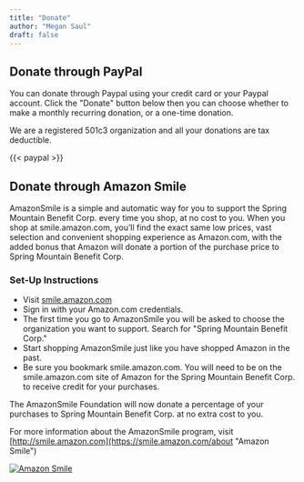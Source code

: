 ```yaml
---
title: "Donate"
author: "Megan Saul"
draft: false
---
```


## Donate through PayPal

You can donate through Paypal using your credit card or your Paypal account. Click the "Donate" button below then you can choose whether to make a monthly recurring donation, or a one-time donation.

We are a registered 501c3 organization and all your donations are tax deductible.

{{< paypal >}}

## Donate through Amazon Smile

AmazonSmile is a simple and automatic way for you to support the Spring Mountain Benefit Corp. every time you shop, at no cost to you. When you shop at smile.amazon.com, you’ll find the exact same low prices, vast selection and convenient shopping experience as Amazon.com, with the added bonus that Amazon will donate a portion of the purchase price to Spring Mountain Benefit Corp.

### Set-Up Instructions

* Visit [smile.amazon.com](https://smile.amazon.com "Amazon Smile")
* Sign in with your Amazon.com credentials.
* The first time you go to AmazonSmile you will be asked to choose the organization you want to support. Search for "Spring Mountain Benefit Corp."
* Start shopping AmazonSmile just like you have shopped Amazon in the past.
* Be sure you bookmark smile.amazon.com. You will need to be on the smile.amazon.com site of Amazon for the Spring Mountain Benefit Corp. to receive credit for your purchases.

The AmazonSmile Foundation will now donate a percentage of your purchases to Spring Mountain Benefit Corp. at no extra cost to you.

For more information about the AmazonSmile program, visit [http://smile.amazon.com](https://smile.amazon.com/about "Amazon Smile")

[![Amazon Smile](../images/amazonsmile.png)](https://smile.amazon.com/ch/46-2999325)
